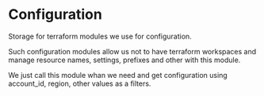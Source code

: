 # Configuration

Storage for terraform modules we use for configuration.

Such configuration modules allow us not to have terraform workspaces and manage resource names, settings, prefixes and other with this module.

We just call this module whan we need and get configuration using account_id, region, other values as a filters.

